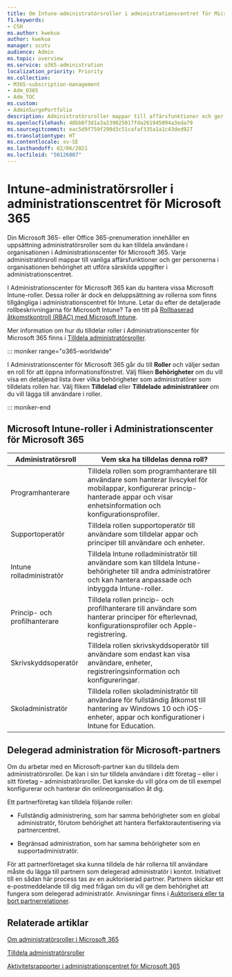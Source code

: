 ```yaml
---
title: Om Intune-administratörsroller i administrationscentret för Microsoft 365
f1.keywords:
- CSH
ms.author: kwekua
author: kwekua
manager: scotv
audience: Admin
ms.topic: overview
ms.service: o365-administration
localization_priority: Priority
ms.collection:
- M365-subscription-management
- Adm_O365
- Adm_TOC
ms.custom:
- AdminSurgePortfolio
description: Administratörsroller mappar till affärsfunktioner och ger behörighet att utföra särskilda uppgifter i administrationscentret. Tjänstadministratören öppnar till exempel supportbegäranden hos Microsoft.
ms.openlocfilehash: 48bb0f3d1a3a239025017fda261945094a3eda79
ms.sourcegitcommit: eac5d9f759f290d3c51cafaf335a1a1c43ded927
ms.translationtype: HT
ms.contentlocale: sv-SE
ms.lasthandoff: 02/06/2021
ms.locfileid: "50126087"
---
```

# <a name="intune-admin-roles-in-the-microsoft-365-admin-center"></a>Intune-administratörsroller i administrationscentret för Microsoft 365

Din Microsoft 365- eller Office 365-prenumeration innehåller en uppsättning administratörsroller som du kan tilldela användare i organisationen i Administrationscenter för Microsoft 365. Varje administratörsroll mappar till vanliga affärsfunktioner och ger personerna i organisationen behörighet att utföra särskilda uppgifter i administrationscentret.

I Administrationscenter för Microsoft 365 kan du hantera vissa Microsoft Intune-roller. Dessa roller är dock en deluppsättning av rollerna som finns tillgängliga i administrationscentret för Intune. Letar du efter de detaljerade rollbeskrivningarna för Microsoft Intune? Ta en titt på [Rollbaserad åtkomstkontroll (RBAC) med Microsoft Intune](https://docs.microsoft.com/mem/intune/fundamentals/role-based-access-control).

Mer information om hur du tilldelar roller i Administrationscenter för Microsoft 365 finns i [Tilldela administratörsroller](assign-admin-roles.md).

::: moniker range="o365-worldwide"

I Administrationscenter för Microsoft 365 går du till **Roller** och väljer sedan en roll för att öppna informationsfönstret. Välj fliken **Behörigheter** om du vill visa en detaljerad lista över vilka behörigheter som administratörer som tilldelats rollen har. Välj fliken **Tilldelad** eller **Tilldelade administratörer** om du vill lägga till användare i roller.

::: moniker-end

## <a name="microsoft-intune-roles-available-in-the-microsoft-365-admin-center"></a>Microsoft Intune-roller i Administrationscenter för Microsoft 365

|Administratörsroll     |Vem ska ha tilldelas denna roll?  |
|---------|---------|
|Programhanterare     |   Tilldela rollen som programhanterare till användare som hanterar livscykel för mobilappar, konfigurerar princip-hanterade appar och visar enhetsinformation och konfigurationsprofiler.  |
|Supportoperatör     |   Tilldela rollen supportoperatör till användare som tilldelar appar och principer till användare och enheter. |
|Intune rolladministratör    |   Tilldela Intune rolladministratör till användare som kan tilldela Intune-behörigheter till andra administratörer och kan hantera anpassade och inbyggda Intune-roller.   |
|Princip- och profilhanterare     |   Tilldela rollen princip- och profilhanterare till användare som hanterar principer för efterlevnad, konfigurationsprofiler och Apple-registrering.   |
|Skrivskyddsoperatör     |   Tilldela rollen skrivskyddsoperatör till användare som endast kan visa användare, enheter, registreringsinformation och konfigureringar.   |
|Skoladministratör     |   Tilldela rollen skoladministratör till användare för fullständig åtkomst till hantering av Windows 10 och iOS-enheter, appar och konfigurationer i Intune for Education.   |

## <a name="delegated-administration-for-microsoft-partners"></a>Delegerad administration för Microsoft-partners

Om du arbetar med en Microsoft-partner kan du tilldela dem administratörsroller. De kan i sin tur tilldela användare i ditt företag – eller i sitt företag – administratörsroller. Det kanske du vill göra om de till exempel konfigurerar och hanterar din onlineorganisation åt dig.
  
Ett partnerföretag kan tilldela följande roller: 
  
- Fullständig administrering, som har samma behörigheter som en global administratör, förutom behörighet att hantera flerfaktorautentisering via partnercentret.

- Begränsad administration, som har samma behörigheter som en supportadministratör.

För att partnerföretaget ska kunna tilldela de här rollerna till användare måste du lägga till partnern som delegerad administratör i kontot. Initiativet till en sådan här process tas av en auktoriserad partner. Partnern skickar ett e-postmeddelande till dig med frågan om du vill ge dem behörighet att fungera som delegerad administratör. Anvisningar finns i [Auktorisera eller ta bort partnerrelationer](https://docs.microsoft.com/microsoft-365/admin/misc/add-partner).
  
## <a name="related-articles"></a>Relaterade artiklar

[Om administratörsroller i Microsoft 365](about-admin-roles.md)

[Tilldela administratörsroller](assign-admin-roles.md)

[Aktivitetsrapporter i administrationscentret för Microsoft 365](../activity-reports/activity-reports.md)